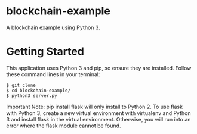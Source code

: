 # blockchain-example
A blockchain example using Python 3.

# Getting Started
This application uses Python 3 and pip, so ensure they are installed. Follow these command lines in your terminal:

```
$ git clone 
$ cd blockchain-example/
$ python3 server.py
```
Important Note: pip install flask will only install to Python 2. To use flask with Python 3, create a new virtual environment with virtualenv and Python 3 and install flask in the virtual environment. Otherwise, you will run into an error where the flask module cannot be found.
